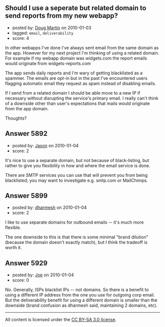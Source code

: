 ## Should I use a seperate but related domain to send reports from my new webapp?

- posted by: [Doug Martin](https://stackexchange.com/users/-1/2126-doug-martin) on 2010-01-03
- tagged: `email`, `deliverability`
- score: 4

In other webapps I've done I've always sent email from the same domain as the app.  However for my next project I'm thinking of using a related domain.  For example if my webapp domain was widgets.com the report emails would originate from widgets-reports.com

The app sends daily reports and I'm wary of getting blacklisted as a spammer.  The emails are opt-in but in the past I've encountered users flagging automatic email they request as spam instead of disabling emails.

If I send from a related domain I should be able move to a new IP if necessary without disrupting the service's primary email.  I really can't think of a downside other than user's expectations that mails would originate from the app domain.

Thoughts?


## Answer 5892

- posted by: [Jason](https://stackexchange.com/users/-1/2-jason) on 2010-01-04
- score: 2

It's nice to use a separate domain, but not because of black-listing, but rather to give you flexibility in how and where the email service is done.

There are SMTP services you can use that will prevent you from being blacklisted; you may want to investigate e.g. smtp.com or MailChimps.


## Answer 5899

- posted by: [dharmesh](https://stackexchange.com/users/-1/4-dharmesh) on 2010-01-04
- score: 2

I like to use separate domains for outbound emails -- it's much more flexible.

The one downside to this is that there is some minimal "brand dilution" (because the domain doesn't exactly match), but I think the tradeoff is worth it.


## Answer 5929

- posted by: [Joe](https://stackexchange.com/users/-1/1572-joe) on 2010-01-04
- score: 0

No.  Generally, ISPs blacklist IPs -- not domains.  So there is a benefit to using a different IP address from the one you use for outgoing corp email.  But the deliverability benefit for using a different domain is smaller than the downside (brand confusion as dharmesh said, maintaining 2 domains, etc).



---

All content is licensed under the [CC BY-SA 3.0 license](https://creativecommons.org/licenses/by-sa/3.0/).
